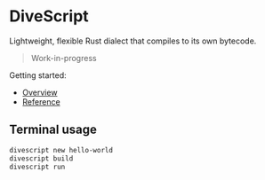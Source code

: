 # DiveScript

Lightweight, flexible Rust dialect that compiles to its own bytecode.

> Work-in-progress

Getting started:

- [Overview](https://divescript.github.io/overview)
- [Reference](https://divescript.github.io/reference)

## Terminal usage

```sh
divescript new hello-world
divescript build
divescript run
```